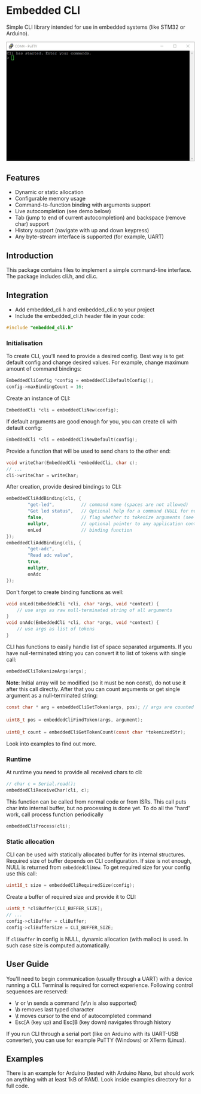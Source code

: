 # Embedded CLI

Simple CLI library intended for use in embedded systems (like STM32 or Arduino).

![Arduino Demo](examples/arduino-demo.gif)

## Features
* Dynamic or static allocation
* Configurable memory usage
* Command-to-function binding with arguments support
* Live autocompletion (see demo below)
* Tab (jump to end of current autocompletion) and backspace (remove char) support
* History support (navigate with up and down keypress)
* Any byte-stream interface is supported (for example, UART)

## Introduction
This package contains files to implement a simple command-line interface.
The package includes cli.h, and cli.c.

## Integration
* Add embedded_cli.h and embedded_cli.c to your project
* Include the embedded_cli.h header file in your code:

```c
#include "embedded_cli.h"
```

### Initialisation
To create CLI, you'll need to provide a desired config. Best way is to get default config and change desired values.
For example, change maximum amount of command bindings:
```c
EmbeddedCliConfig *config = embeddedCliDefaultConfig();
config->maxBindingCount = 16;
```
Create an instance of CLI:
```c
EmbeddedCli *cli = embeddedCliNew(config);
```
If default arguments are good enough for you, you can create cli with default config:
```c
EmbeddedCli *cli = embeddedCliNewDefault(config);
```
Provide a function that will be used to send chars to the other end:
```c
void writeChar(EmbeddedCli *embeddedCli, char c);
// ...
cli->writeChar = writeChar;
```
After creation, provide desired bindings to CLI:
```c
embeddedCliAddBinding(cli, {
        "get-led",          // command name (spaces are not allowed)
        "Get led status",   // Optional help for a command (NULL for no help)
        false,              // flag whether to tokenize arguments (see below)
        nullptr,            // optional pointer to any application context
        onLed               // binding function 
});
embeddedCliAddBinding(cli, {
        "get-adc",
        "Read adc value",
        true,
        nullptr,
        onAdc
});
```
Don't forget to create binding functions as well:
```c
void onLed(EmbeddedCli *cli, char *args, void *context) {
    // use args as raw null-terminated string of all arguments
}
void onAdc(EmbeddedCli *cli, char *args, void *context) {
    // use args as list of tokens
}
```
CLI has functions to easily handle list of space separated arguments. If you have null-terminated string
you can convert it to list of tokens with single call:
```c
embeddedCliTokenizeArgs(args);
```
**Note**: Initial array will be modified (so it must be non const), do not use it after this call directly.
After that you can count arguments or get single argument as a null-terminated string:
```c
const char * arg = embeddedCliGetToken(args, pos); // args are counted from 1 (not from 0)

uint8_t pos = embeddedCliFindToken(args, argument);

uint8_t count = embeddedCliGetTokenCount(const char *tokenizedStr);
```

Look into examples to find out more.

### Runtime
At runtime you need to provide all received chars to cli:
```c
// char c = Serial.read();
embeddedCliReceiveChar(cli, c);
```
This function can be called from normal code or from ISRs. This call puts char into internal buffer,
but no processing is done yet. To do all the "hard" work, call process function periodically
```c
embeddedCliProcess(cli);
```

### Static allocation
CLI can be used with statically allocated buffer for its internal structures. Required size of buffer depends on
CLI configuration. If size is not enough, NULL is returned from ```embeddedCliNew```.
To get required size for your config use this call:
```c
uint16_t size = embeddedCliRequiredSize(config);
```
Create a buffer of required size and provide it to CLI:
```c
uint8_t *cliBuffer[CLI_BUFFER_SIZE];
// ...
config->cliBuffer = cliBuffer;
config->cliBufferSize = CLI_BUFFER_SIZE;
```
If ```cliBuffer``` in config is NULL, dynamic allocation (with malloc) is used.
In such case size is computed automatically.


## User Guide
You'll need to begin communication (usually through a UART) with a device running a CLI.
Terminal is required for correct experience. Following control sequences are reserved:
* \r or \n sends a command (\r\n is also supported)
* \b removes last typed character
* \t moves cursor to the end of autocompleted command
* Esc[A (key up) and Esc[B (key down) navigates through history

If you run CLI through a serial port (like on Arduino with its UART-USB converter),
you can use for example PuTTY (Windows) or XTerm (Linux).

## Examples
There is an example for Arduino (tested with Arduino Nano, but should work on anything with at least 1kB of RAM).
Look inside examples directory for a full code.
